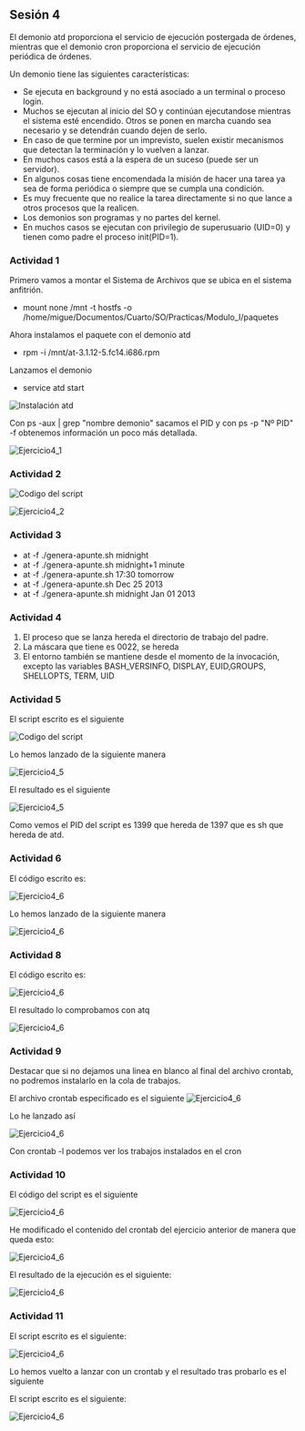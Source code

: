 ## Sesión 4
El demonio atd proporciona el servicio de ejecución postergada de órdenes, mientras que el demonio cron proporciona el servicio de ejecución periódica de órdenes.

Un demonio tiene las siguientes características:

   - Se ejecuta en background y no está asociado a un terminal o proceso login.
   - Muchos se ejecutan al inicio del SO y continúan ejecutandose mientras el sistema esté encendido. Otros se ponen en marcha cuando sea necesario y se detendrán cuando dejen de serlo.
   - En caso de que termine por un imprevisto, suelen existir mecanismos que detectan la terminación y lo vuelven a lanzar.
   - En muchos casos está a la espera de un suceso (puede ser un servidor).
   - En algunos cosas tiene encomendada la misión de hacer una tarea ya sea de forma periódica o siempre que se cumpla una condición.
   - Es muy frecuente que no realice la tarea directamente si no que lance a otros procesos que la realicen.
   - Los demonios son programas y no partes del kernel.
   - En muchos casos se ejecutan con privilegio de superusuario (UID=0) y tienen como padre el proceso init(PID=1).


### Actividad 1

Primero vamos a montar el Sistema de Archivos que se ubica en el sistema anfitrión.

- mount none /mnt -t hostfs -o /home/migue/Documentos/Cuarto/SO/Practicas/Modulo_I/paquetes

Ahora instalamos el paquete con el demonio atd

- rpm -i /mnt/at-3.1.12-5.fc14.i686.rpm

Lanzamos el demonio

- service atd start


![Instalación atd](InstalacionATD.jpeg)

Con ps -aux | grep "nombre demonio" sacamos el PID y con ps -p "Nº PID" -f obtenemos información un poco más detallada.


![Ejercicio4_1](Ejercicio4_1.jpeg)



### Actividad 2

![Codigo del script](Codigo4_2.jpeg)


![Ejercicio4_2](Ejercicio4_2.jpeg)


### Actividad 3

   - at -f ./genera-apunte.sh midnight
   - at -f ./genera-apunte.sh midnight+1 minute
   - at -f ./genera-apunte.sh 17:30 tomorrow
   - at -f ./genera-apunte.sh Dec 25 2013
   - at -f ./genera-apunte.sh midnight Jan 01 2013

### Actividad 4

   1. El proceso que se lanza hereda el directorio de trabajo del padre.
   2. La máscara que tiene es 0022, se hereda
   3. El entorno también se mantiene desde el momento de la invocación, excepto las variables BASH_VERSINFO, DISPLAY, EUID,GROUPS, SHELLOPTS, TERM, UID

### Actividad 5

   El script escrito es el siguiente

   ![Codigo del script](Codigo4_5.jpeg)

   Lo hemos lanzado de la siguiente manera 

   ![Ejercicio4_5](Ejercicio4_5.jpeg)

   El resultado es el siguiente

   ![Ejercicio4_5](Ejercicio4_5_2.jpeg)

   Como vemos el PID del script es 1399 que hereda de 1397 que es sh que hereda de atd.


### Actividad 6

   El código escrito es:

   ![Ejercicio4_6](Ejercicio4_6_2.jpeg)

   Lo hemos lanzado de la siguiente manera 

   ![Ejercicio4_6](Ejercicio4_6.jpeg)


### Actividad 8

   El código escrito es:

   ![Ejercicio4_6](Ejercicio4_8_2.jpeg)

   El resultado lo comprobamos con atq

   ![Ejercicio4_6](Ejercicio4_8.jpeg)




### Actividad 9

Destacar que si no dejamos una linea en blanco al final del archivo crontab, no podremos instalarlo en la cola de trabajos.

El archivo crontab especificado es el siguiente
![Ejercicio4_6](Ejercicio4_9_2.jpeg)

Lo he lanzado así

![Ejercicio4_6](Ejercicio4_9.jpeg)

Con crontab -l podemos ver los trabajos instalados en el cron

### Actividad 10
El código del script es el siguiente

![Ejercicio4_6](Ejercicio4_10.jpeg)

He modificado el contenido del crontab del ejercicio anterior de manera que queda esto:

![Ejercicio4_6](Ejercicio4_10_2.jpeg)


El resultado de la ejecución es el siguiente:

![Ejercicio4_6](Ejercicio4_10_3.jpeg)


### Actividad 11

El script escrito es el siguiente:

![Ejercicio4_6](Ejercicio4_11.jpeg)

Lo hemos vuelto a lanzar con un crontab y el resultado tras probarlo es el siguiente


El script escrito es el siguiente:

![Ejercicio4_6](Ejercicio4_11_2.jpeg)